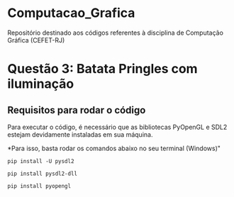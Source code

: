 # Computacao_Grafica
Repositório destinado aos códigos referentes à disciplina de Computação Gráfica (CEFET-RJ)

# Questão 3: Batata Pringles com iluminação
## Requisitos para rodar o código

Para executar o código, é necessário que as bibliotecas PyOpenGL e SDL2 estejam devidamente instaladas em sua máquina.

*Para isso, basta rodar os comandos abaixo no seu terminal (Windows)"

```pip install -U pysdl2```

```pip install pysdl2-dll```

```pip install pyopengl```
